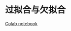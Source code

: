 # 过拟合与欠拟合

[Colab notebook](https://colab.research.google.com/github/tensorflow/models/blob/master/samples/core/tutorials/keras/overfit_and_underfit.ipynb)
